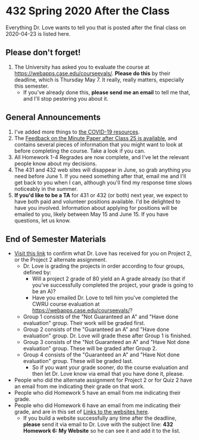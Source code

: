 # 432 Spring 2020 After the Class

Everything Dr. Love wants to tell you that is posted after the final class on 2020-04-23 is listed here.

## Please don't forget!

1. The University has asked you to evaluate the course at https://webapps.case.edu/courseevals/. **Please do this** by their deadline, which is Thursday May 7. It really, really matters, especially this semester. 
    - If you've already done this, **please send me an email** to tell me that, and I'll stop pestering you about it.

## General Announcements

1. I've added more things to [the COVID-19 resources](https://github.com/THOMASELOVE/2020-432/blob/master/covid19resources.md).
2. The [Feedback on the Minute Paper after Class 25 is available](https://bit.ly/432-2020-minute-25-feedback), and contains several pieces of information that you might want to look at before completing the course. Take a look if you can.
3. All Homework 1-4 Regrades are now complete, and I've let the relevant people know about my decisions.
4. The 431 and 432 web sites will disappear in June, so grab anything you need before June 1. If you need something after that, email me and I'll get back to you when I can, although you'll find my response time slows noticeably in the summer.
5. **If you'd like to be a TA** for 431 or 432 (or both) next year, we expect to have both paid and volunteer positions available. I'd be delighted to have you involved. Information about applying for positions will be emailed to you, likely between May 15 and June 15. If you have questions, let us know.

## End of Semester Materials

- [Visit this link](https://github.com/THOMASELOVE/2020-432/blob/master/post-class/project2.md) to confirm what Dr. Love has received for you on Project 2, or the Project 2 alternate assignment.
    - Dr. Love is grading the projects in order according to four groups, defined by:
        - Will a project 2 grade of 80 yield an A grade already (so that if you've successfully completed the project, your grade is going to be an A)?
        - Have you emailed Dr. Love to tell him you've completed the CWRU course evaluation at https://webapps.case.edu/courseevals/?
    - Group 1 consists of the "Not Guaranteed an A" and "Have done evaluation" group. Their work will be graded first.
    - Group 2 consists of the "Guaranteed an A" and "Have done evaluation" group. Dr. Love will grade these after Group 1 is finished.
    - Group 3 consists of the "Not Guaranteed an A" and "Have Not done evaluation" group. These will be graded after Group 2.
    - Group 4 consists of the "Guaranteed an A" and "Have Not done evaluation" group. These will be graded last.
        - So if you want your grade sooner, do the course evaluation and then let Dr. Love know via email that you have done it, please.
- People who did the alternate assignment for Project 2 or for Quiz 2 have an email from me indicating their grade on that work.
- People who did Homework 5 have an email from me indicating their grade.
- People who did Homework 6 have an email from me indicating their grade, and are in this set of [Links to the websites here](https://github.com/THOMASELOVE/2020-432/blob/master/homework/hw06/links.md).
    - If you build a website successfully any time after the deadline, **please** send it via email to Dr. Love with the subject line: **432 Homework 6: My Website** so he can see it and add it to the list.


